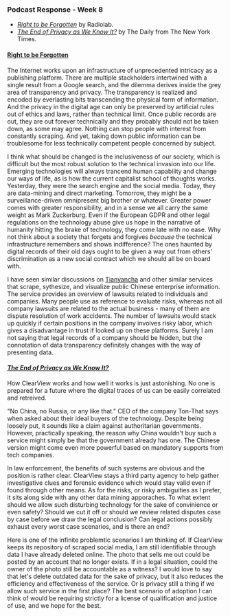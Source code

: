### Podcast Response - Week 8
- [*Right to be Forgotten*](https://www.wnycstudios.org/podcasts/radiolab/articles/radiolab-right-be-forgotten) by Radiolab.
- [*The End of Privacy as We Know It?*](https://www.nytimes.com/2020/02/10/podcasts/the-daily/facial-recognition-surveillance.html) by The Daily from The New York Times.

#### [Right to be Forgotten](https://www.wnycstudios.org/podcasts/radiolab/articles/radiolab-right-be-forgotten)
The Internet works upon an infrastructure of unprecedented intricacy as a publishing platform. There are multiple stackholders intertwined with a single result from a Google search, and the dilemma derives inside the grey area of transparency and privacy. The transparency is realized and encoded by everlasting bits transcending the physical form of information. And the privacy in the digital age can only be preserved by artificial rules out of ethics and laws, rather than technical limit. Once public records are out, they are out forever technically and they probably should not be taken down, as some may agree. Nothing can stop people with interest from constantly scraping. And yet, taking down public information can be troublesome for less technically competent people concerned by subject.

I think what should be changed is the inclusiveness of our society, which is difficult but the most robust solution to the technical invasion into our life. Emerging technologies will always trancend human capability and change our ways of life, as is how the current capitalist school of thoughts works. Yesterday, they were the search engine and the social media. Today, they are data-mining and direct marketing. Tomorrow, they might be a surveillance-driven omnipresent big brother or whatever. Greater power comes with greater responsibility, and in a sense we all carry the same weight as Mark Zuckerburg. Even if the European GDPR and other legal regulations on the technology abuse give us hope in the narrative of humanity hitting the brake of technology, they come late with no ease. Why not think about a society that forgets and forgives *because* the technical infrastructure remembers and shows indifference? The ones haunted by digital records of their old days ought to be given a way out from others' discrimination as a new social contract which we should all be on board with.

I have seen similar discussions on [Tianyancha](https://www.tianyancha.com/) and other similar services that scrape, sythesize, and visualize public Chinese enterprise information. The service provides an overview of lawsuits related to individuals and companies. Many people use as reference to evaluate risks, whereas not all company lawsuits are related to the actual business - many of them are dispute resolution of work accidents. The number of lawsuits would stack up quickly if certain positions in the company involves risky labor, which gives a disadvantage in trust if looked up on these platforms. Surely I am not saying that legal records of a company should be hidden, but the connotation of data transparency definitely changes with the way of presenting data.

#### [*The End of Privacy as We Know It?*](https://www.nytimes.com/2020/02/10/podcasts/the-daily/facial-recognition-surveillance.html)
How ClearView works and how well it works is just astonishing. No one is prepared for a future where the digital traces of us can be easily correlated and retreived. 

"No China, no Russia, or any like that." CEO of the company Ton-That says when asked about their ideal buyers of the technology. Despite being loosely put, it sounds like a claim against authoritarian governments. However, practically speaking, the reason why China wouldn't buy such a service might simply be that the government already has one. The Chinese version might come even more powerful based on mandatory supports from tech companies.

In law enforcement, the benefits of such systems are obvious and the position is rather clear. ClearView stays a third party agency to help gather investigative clues and forensic evidence which would stay valid even if found through other means. As for the risks, or risky ambiguities as I prefer, it sits along side with any other data mining apporaches. To what extent should we allow such disturbing technology for the sake of convinience or even safety? Should we cut it off or should we review related disputes case by case before we draw the legal conclusion? Can legal actions possibly exhaust every worst case scenarios, and is there an end?

Here is one of the infinite problemtic scenarios I am thinking of. If ClearView keeps its repository of scraped social media, I am still identifiable through data I have already deleted online. The photo that sells me out could be posted by an account that no longer exists. If in a legal situation, could the owner of the photo still be accountable as a witness? I would love to say that let's delete outdated data for the sake of privacy, but it also reduces the efficiency and effectiveness of the service. Or is privacy still a thing if we allow such service in the first place? The best scenario of adoption I can think of would be requiring strictly for a license of qualification and justice of use, and we hope for the best.